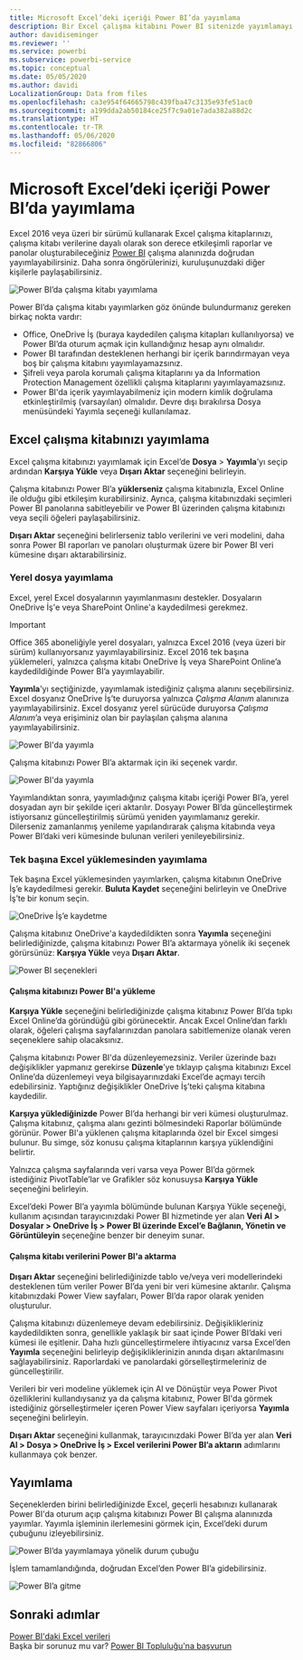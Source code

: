 ```yaml
---
title: Microsoft Excel’deki içeriği Power BI’da yayımlama
description: Bir Excel çalışma kitabını Power BI sitenizde yayımlamayı öğrenin.
author: davidiseminger
ms.reviewer: ''
ms.service: powerbi
ms.subservice: powerbi-service
ms.topic: conceptual
ms.date: 05/05/2020
ms.author: davidi
LocalizationGroup: Data from files
ms.openlocfilehash: ca3e954f64665798c439fba47c3135e93fe51ac0
ms.sourcegitcommit: a199dda2ab50184ce25f7c9a01e7ada382a88d2c
ms.translationtype: HT
ms.contentlocale: tr-TR
ms.lasthandoff: 05/06/2020
ms.locfileid: "82866806"
---
```

# <a name="publish-to-power-bi-from-microsoft-excel"></a>Microsoft Excel’deki içeriği Power BI’da yayımlama
Excel 2016 veya üzeri bir sürümü kullanarak Excel çalışma kitaplarınızı, çalışma kitabı verilerine dayalı olarak son derece etkileşimli raporlar ve panolar oluşturabileceğiniz [Power BI](https://powerbi.microsoft.com) çalışma alanınızda doğrudan yayımlayabilirsiniz. Daha sonra öngörülerinizi, kuruluşunuzdaki diğer kişilerle paylaşabilirsiniz.

![Power BI’da çalışma kitabı yayımlama](media/service-publish-from-excel/pbi_uploadexport2.png)

Power BI’da çalışma kitabı yayımlarken göz önünde bulundurmanız gereken birkaç nokta vardır:

* Office, OneDrive İş (buraya kaydedilen çalışma kitapları kullanılıyorsa) ve Power BI’da oturum açmak için kullandığınız hesap aynı olmalıdır.
* Power BI tarafından desteklenen herhangi bir içerik barındırmayan veya boş bir çalışma kitabını yayımlayamazsınız.
* Şifreli veya parola korumalı çalışma kitaplarını ya da Information Protection Management özellikli çalışma kitaplarını yayımlayamazsınız.
* Power BI'da içerik yayımlayabilmeniz için modern kimlik doğrulama etkinleştirilmiş (varsayılan) olmalıdır. Devre dışı bırakılırsa Dosya menüsündeki Yayımla seçeneği kullanılamaz.

## <a name="publish-your-excel-workbook"></a>Excel çalışma kitabınızı yayımlama
Excel çalışma kitabınızı yayımlamak için Excel’de **Dosya** > **Yayımla**’yı seçip ardından **Karşıya Yükle** veya **Dışarı Aktar** seçeneğini belirleyin.

Çalışma kitabınızı Power BI’a **yüklerseniz** çalışma kitabınızla, Excel Online ile olduğu gibi etkileşim kurabilirsiniz. Ayrıca, çalışma kitabınızdaki seçimleri Power BI panolarına sabitleyebilir ve Power BI üzerinden çalışma kitabınızı veya seçili öğeleri paylaşabilirsiniz.

**Dışarı Aktar** seçeneğini belirlerseniz tablo verilerini ve veri modelini, daha sonra Power BI raporları ve panoları oluşturmak üzere bir Power BI veri kümesine dışarı aktarabilirsiniz.

### <a name="local-file-publishing"></a>Yerel dosya yayımlama
Excel, yerel Excel dosyalarının yayımlanmasını destekler. Dosyaların OneDrive İş'e veya SharePoint Online'a kaydedilmesi gerekmez.

> [!IMPORTANT]
> Office 365 aboneliğiyle yerel dosyaları, yalnızca Excel 2016 (veya üzeri bir sürüm) kullanıyorsanız yayımlayabilirsiniz. Excel 2016 tek başına yüklemeleri, yalnızca çalışma kitabı OneDrive İş veya SharePoint Online’a kaydedildiğinde Power BI’a yayımlayabilir.
> 

**Yayımla**'yı seçtiğinizde, yayımlamak istediğiniz çalışma alanını seçebilirsiniz. Excel dosyanız OneDrive İş’te duruyorsa yalnızca *Çalışma Alanım* alanınıza yayımlayabilirsiniz. Excel dosyanız yerel sürücüde duruyorsa *Çalışma Alanım*’a veya erişiminiz olan bir paylaşılan çalışma alanına yayımlayabilirsiniz.

![Power BI'da yayımla](media/service-publish-from-excel/pbi_choose_workspace.png)

Çalışma kitabınızı Power BI’a aktarmak için iki seçenek vardır.

![Power BI'da yayımla](media/service-publish-from-excel/pbi_uploadexport3.png)

Yayımlandıktan sonra, yayımladığınız çalışma kitabı içeriği Power BI’a, yerel dosyadan ayrı bir şekilde içeri aktarılır. Dosyayı Power BI’da güncelleştirmek istiyorsanız güncelleştirilmiş sürümü yeniden yayımlamanız gerekir. Dilerseniz zamanlanmış yenileme yapılandırarak çalışma kitabında veya Power BI’daki veri kümesinde bulunan verileri yenileyebilirsiniz.

### <a name="publishing-from-a-standalone-excel-installation"></a>Tek başına Excel yüklemesinden yayımlama
Tek başına Excel yüklemesinden yayımlarken, çalışma kitabının OneDrive İş’e kaydedilmesi gerekir. **Buluta Kaydet** seçeneğini belirleyin ve OneDrive İş’te bir konum seçin.

![OneDrive İş’e kaydetme](media/service-publish-from-excel/pbi_savetoonedrive2.png)

Çalışma kitabınız OneDrive'a kaydedildikten sonra **Yayımla** seçeneğini belirlediğinizde, çalışma kitabınızı Power BI’a aktarmaya yönelik iki seçenek görürsünüz: **Karşıya Yükle** veya **Dışarı Aktar**.

![Power BI seçenekleri](media/service-publish-from-excel/pbi_uploadexport2.png)

#### <a name="upload-your-workbook-to-power-bi"></a>Çalışma kitabınızı Power BI'a yükleme
**Karşıya Yükle** seçeneğini belirlediğinizde çalışma kitabınız Power BI’da tıpkı Excel Online’da göründüğü gibi görünecektir. Ancak Excel Online’dan farklı olarak, öğeleri çalışma sayfalarınızdan panolara sabitlemenize olanak veren seçeneklere sahip olacaksınız.

Çalışma kitabınızı Power BI'da düzenleyemezsiniz. Veriler üzerinde bazı değişiklikler yapmanız gerekirse **Düzenle**’ye tıklayıp çalışma kitabınızı Excel Online’da düzenlemeyi veya bilgisayarınızdaki Excel’de açmayı tercih edebilirsiniz. Yaptığınız değişiklikler OneDrive İş’teki çalışma kitabına kaydedilir.

**Karşıya yüklediğinizde** Power BI’da herhangi bir veri kümesi oluşturulmaz. Çalışma kitabınız, çalışma alanı gezinti bölmesindeki Raporlar bölümünde görünür. Power BI'a yüklenen çalışma kitaplarında özel bir Excel simgesi bulunur. Bu simge, söz konusu çalışma kitaplarının karşıya yüklendiğini belirtir.

Yalnızca çalışma sayfalarında veri varsa veya Power BI’da görmek istediğiniz PivotTable’lar ve Grafikler söz konusuysa **Karşıya Yükle** seçeneğini belirleyin.

Excel’deki Power BI’a yayımla bölümünde bulunan Karşıya Yükle seçeneği, kullanım açısından tarayıcınızdaki Power BI hizmetinde yer alan **Veri Al > Dosyalar > OneDrive İş > Power BI üzerinde Excel’e Bağlanın, Yönetin ve Görüntüleyin** seçeneğine benzer bir deneyim sunar.

#### <a name="export-workbook-data-to-power-bi"></a>Çalışma kitabı verilerini Power BI'a aktarma
**Dışarı Aktar** seçeneğini belirlediğinizde tablo ve/veya veri modellerindeki desteklenen tüm veriler Power BI’da yeni bir veri kümesine aktarılır. Çalışma kitabınızdaki Power View sayfaları, Power BI’da rapor olarak yeniden oluşturulur.

Çalışma kitabınızı düzenlemeye devam edebilirsiniz. Değişiklikleriniz kaydedildikten sonra, genellikle yaklaşık bir saat içinde Power BI’daki veri kümesi ile eşitlenir. Daha hızlı güncelleştirmelere ihtiyacınız varsa Excel’den **Yayımla** seçeneğini belirleyip değişikliklerinizin anında dışarı aktarılmasını sağlayabilirsiniz. Raporlardaki ve panolardaki görselleştirmeleriniz de güncelleştirilir.

Verileri bir veri modeline yüklemek için Al ve Dönüştür veya Power Pivot özelliklerini kullandıysanız ya da çalışma kitabınız, Power BI'da görmek istediğiniz görselleştirmeler içeren Power View sayfaları içeriyorsa **Yayımla** seçeneğini belirleyin.

**Dışarı Aktar** seçeneğini kullanmak, tarayıcınızdaki Power BI’da yer alan **Veri Al > Dosya > OneDrive İş > Excel verilerini Power BI’a aktarın** adımlarını kullanmaya çok benzer.

## <a name="publishing"></a>Yayımlama
Seçeneklerden birini belirlediğinizde Excel, geçerli hesabınızı kullanarak Power BI'da oturum açıp çalışma kitabınızı Power BI çalışma alanınızda yayımlar. Yayımla işleminin ilerlemesini görmek için, Excel’deki durum çubuğunu izleyebilirsiniz.

![Power BI’da yayımlamaya yönelik durum çubuğu](media/service-publish-from-excel/pbi_publishingstatus.png)

İşlem tamamlandığında, doğrudan Excel’den Power BI’a gidebilirsiniz.

![Power BI’a gitme](media/service-publish-from-excel/pbi_gotopbi.png)

## <a name="next-steps"></a>Sonraki adımlar
[Power BI'daki Excel verileri](service-excel-workbook-files.md)  
Başka bir sorunuz mu var? [Power BI Topluluğu'na başvurun](https://community.powerbi.com/)

